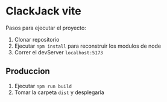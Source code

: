 # ClackJack vite

Pasos para ejecutar el proyecto:

1. Clonar repositorio
2. Ejecutar ```npm install``` para reconstruir los modulos de node
3. Correr el devServer ```localhost:5173```

## Produccion 

1. Ejecutar ```npm run build```
2. Tomar la carpeta ```dist``` y desplegarla